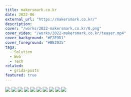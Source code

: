 ```yaml
---
title: makersmark.co.kr
date: 2022-06
external_url: "https://makersmark.co.kr/"
description:
cover: "/works/2022-makersmark.co.kr/0.png"
cover_video: "/works/2022-makersmark.co.kr/teaser.mp4"
cover_background: "#F2E9D1"
cover_foreground: "#BE2035"
tags:
  - Solution
  - Web
  - Tech
related:
  - grida-posts
featured: true
---
```


![](/works/2022-makersmark.co.kr/0.png)
![](/works/2022-makersmark.co.kr/1.png)
![](/works/2022-makersmark.co.kr/2.png)
![](/works/2022-makersmark.co.kr/3.png)
![](/works/2022-makersmark.co.kr/4.png)
![](/works/2022-makersmark.co.kr/5.png)
![](/works/2022-makersmark.co.kr/6.png)
![](/works/2022-makersmark.co.kr/7.png)
![](/works/2022-makersmark.co.kr/8.png)
![](/works/2022-makersmark.co.kr/9.png)
